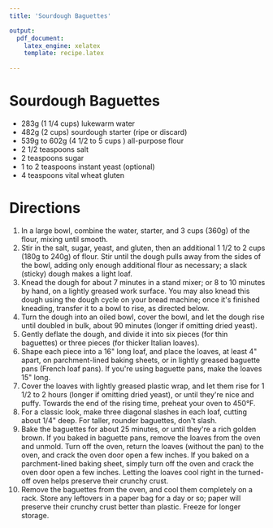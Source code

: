 ```yaml
---
title: 'Sourdough Baguettes'

output: 
  pdf_document:
    latex_engine: xelatex
    template: recipe.latex
    
---
```


# Sourdough Baguettes

- 283g (1 1/4 cups) lukewarm water
- 482g (2 cups) sourdough starter (ripe or discard)
- 539g to 602g (4 1/2 to 5 cups ) all-purpose flour 
- 2 1/2 teaspoons salt
- 2 teaspoons sugar
- 1 to 2 teaspoons instant yeast (optional)
- 4 teaspoons vital wheat gluten

# Directions

1. In a large bowl, combine the water, starter, and 3 cups (360g) of the flour, mixing until smooth.
2. Stir in the salt, sugar, yeast, and gluten, then an additional 1 1/2 to 2 cups (180g to 240g) of flour. Stir until the dough pulls away from the sides of the bowl, adding only enough additional flour as necessary; a slack (sticky) dough makes a light loaf.
3. Knead the dough for about 7 minutes in a stand mixer; or 8 to 10 minutes by hand, on a lightly greased work surface. You may also knead this dough using the dough cycle on your bread machine; once it's finished kneading, transfer it to a bowl to rise, as directed below.
4. Turn the dough into an oiled bowl, cover the bowl, and let the dough rise until doubled in bulk, about 90 minutes (longer if omitting dried yeast).
5. Gently deflate the dough, and divide it into six pieces (for thin baguettes) or three pieces (for thicker Italian loaves).
6. Shape each piece into a 16" long loaf, and place the loaves, at least 4" apart, on parchment-lined baking sheets, or in lightly greased baguette pans (French loaf pans). If you're using baguette pans, make the loaves 15" long.
7. Cover the loaves with lightly greased plastic wrap, and let them rise for 1 1/2 to 2 hours (longer if omitting dried yeast), or until they're nice and puffy. Towards the end of the rising time, preheat your oven to 450°F.
8. For a classic look, make three diagonal slashes in each loaf, cutting about 1/4" deep. For taller, rounder baguettes, don't slash.
9. Bake the baguettes for about 25 minutes, or until they're a rich golden brown. If you baked in baguette pans, remove the loaves from the oven and unmold. Turn off the oven, return the loaves (without the pan) to the oven, and crack the oven door open a few inches. If you baked on a parchment-lined baking sheet, simply turn off the oven and crack the oven door open a few inches. Letting the loaves cool right in the turned-off oven helps preserve their crunchy crust.
10. Remove the baguettes from the oven, and cool them completely on a rack. Store any leftovers in a paper bag for a day or so; paper will preserve their crunchy crust better than plastic. Freeze for longer storage.
